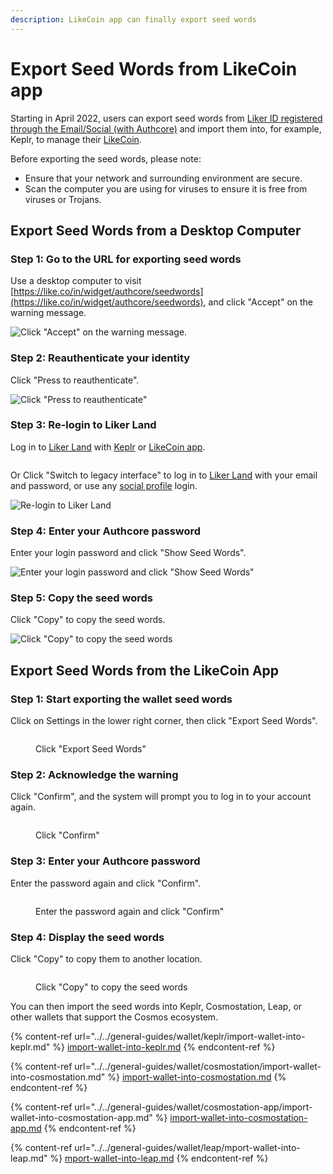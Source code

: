 ```yaml
---
description: LikeCoin app can finally export seed words
---
```


# Export Seed Words from LikeCoin app

Starting in April 2022, users can export seed words from [Liker ID registered through the Email/Social (with Authcore)](register/) and import them into, for example, Keplr, to manage their [LikeCoin](https://like.co/).

Before exporting the seed words, please note:

* Ensure that your network and surrounding environment are secure.
* Scan the computer you are using for viruses to ensure it is free from viruses or Trojans.

## Export Seed Words from a Desktop Computer

### Step 1: Go to the URL for exporting seed words

Use a desktop computer to visit [https://like.co/in/widget/authcore/seedwords](https://like.co/in/widget/authcore/seedwords), and click "Accept" on the warning message.

![Click "Accept" on the warning message.](<../../.gitbook/assets/Seed Words 1en.png>)

### Step 2: Reauthenticate your identity

Click "Press to reauthenticate".

![Click "Press to reauthenticate"](<../../.gitbook/assets/Seed Words 2en.png>)

### Step 3: Re-login to Liker Land

Log in to [Liker Land](https://like.co/) with [Keplr](../../general-guides/wallet/keplr/) or [LikeCoin app](../liker-land/download.md).

<figure><img src="../../.gitbook/assets/Seed Words 3pre-en.png" alt=""><figcaption></figcaption></figure>

Or Click "Switch to legacy interface" to log in to [Liker Land](https://like.co/) with your email and password, or use any [social profile](register/social-media-logins.md) login.

![Re-login to Liker Land](<../../.gitbook/assets/Seed Words 3en.png>)

### Step 4: Enter your Authcore password

Enter your login password and click "Show Seed Words".

![Enter your login password and click "Show Seed Words"](<../../.gitbook/assets/Seed Words 4en.png>)

### Step 5: Copy the seed words

Click "Copy" to copy the seed words.

![Click "Copy" to copy the seed words](<../../.gitbook/assets/Seed Words 5en.png>)

## Export Seed Words from the LikeCoin App

### Step 1: Start exporting the wallet seed words

Click on Settings in the lower right corner, then click "Export Seed Words".

<figure><img src="../../.gitbook/assets/seed word mobile 1-en.png" alt=""><figcaption><p>Click "Export Seed Words"</p></figcaption></figure>

### Step 2: Acknowledge the warning

Click "Confirm", and the system will prompt you to log in to your account again.

<figure><img src="../../.gitbook/assets/seed word mobile 2-en.png" alt=""><figcaption><p>Click "Confirm"</p></figcaption></figure>

### Step 3: Enter your Authcore password

Enter the password again and click "Confirm".

<figure><img src="../../.gitbook/assets/seed word mobile 3-en.png" alt=""><figcaption><p>Enter the password again and click "Confirm"</p></figcaption></figure>

### Step 4: Display the seed words

Click "Copy" to copy them to another location.

<figure><img src="../../.gitbook/assets/seed word mobile 4-en.png" alt=""><figcaption><p>Click "Copy" to copy the seed words</p></figcaption></figure>

You can then import the seed words into Keplr, Cosmostation, Leap, or other wallets that support the Cosmos ecosystem.

{% content-ref url="../../general-guides/wallet/keplr/import-wallet-into-keplr.md" %}
[import-wallet-into-keplr.md](../../general-guides/wallet/keplr/import-wallet-into-keplr.md)
{% endcontent-ref %}

{% content-ref url="../../general-guides/wallet/cosmostation/import-wallet-into-cosmostation.md" %}
[import-wallet-into-cosmostation.md](../../general-guides/wallet/cosmostation/import-wallet-into-cosmostation.md)
{% endcontent-ref %}

{% content-ref url="../../general-guides/wallet/cosmostation-app/import-wallet-into-cosmostation-app.md" %}
[import-wallet-into-cosmostation-app.md](../../general-guides/wallet/cosmostation-app/import-wallet-into-cosmostation-app.md)
{% endcontent-ref %}

{% content-ref url="../../general-guides/wallet/leap/mport-wallet-into-leap.md" %}
[mport-wallet-into-leap.md](../../general-guides/wallet/leap/mport-wallet-into-leap.md)
{% endcontent-ref %}
